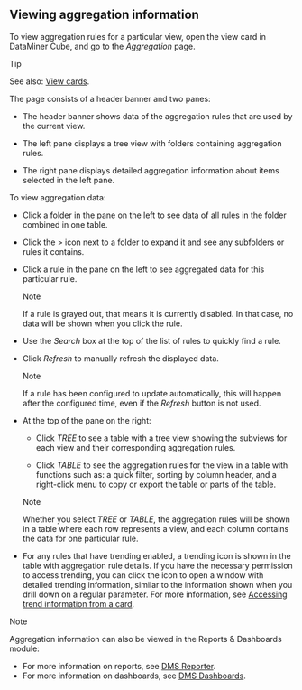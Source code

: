 ## Viewing aggregation information

To view aggregation rules for a particular view, open the view card in DataMiner Cube, and go to the *Aggregation* page.

> [!TIP]
> See also:
> [View cards](../../part_2/views/View_cards.md).

The page consists of a header banner and two panes:

- The header banner shows data of the aggregation rules that are used by the current view.

- The left pane displays a tree view with folders containing aggregation rules.

- The right pane displays detailed aggregation information about items selected in the left pane.

To view aggregation data:

- Click a folder in the pane on the left to see data of all rules in the folder combined in one table.

- Click the \> icon next to a folder to expand it and see any subfolders or rules it contains.

- Click a rule in the pane on the left to see aggregated data for this particular rule.

    > [!NOTE]
    > If a rule is grayed out, that means it is currently disabled. In that case, no data will be shown when you click the rule.

- Use the *Search* box at the top of the list of rules to quickly find a rule.

- Click *Refresh* to manually refresh the displayed data.

    > [!NOTE]
    > If a rule has been configured to update automatically, this will happen after the configured time, even if the *Refresh* button is not used.

- At the top of the pane on the right:

    - Click *TREE* to see a table with a tree view showing the subviews for each view and their corresponding aggregation rules.

    - Click *TABLE* to see the aggregation rules for the view in a table with functions such as: a quick filter, sorting by column header, and a right-click menu to copy or export the table or parts of the table.

    > [!NOTE]
    > Whether you select *TREE* or *TABLE*, the aggregation rules will be shown in a table where each row represents a view, and each column contains the data for one particular rule.

- For any rules that have trending enabled, a trending icon is shown in the table with aggregation rule details. If you have the necessary permission to access trending, you can click the icon to open a window with detailed trending information, similar to the information shown when you drill down on a regular parameter. For more information, see [Accessing trend information from a card](../../part_2/trending/Accessing_trend_information_from_a_card.md).

> [!NOTE]
> Aggregation information can also be viewed in the Reports & Dashboards module:
> -  For more information on reports, see [DMS Reporter](../reporter/reporter.md#dms-reporter).
> -  For more information on dashboards, see [DMS Dashboards](../dashboards/dashboards.md#dms-dashboards).
>
